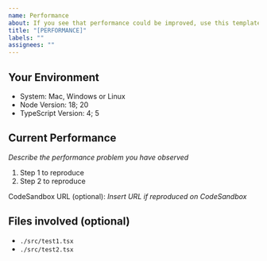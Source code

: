 ```yaml
---
name: Performance
about: If you see that performance could be improved, use this template
title: "[PERFORMANCE]"
labels: ""
assignees: ""
---
```


## Your Environment

- System: Mac, Windows or Linux
- Node Version: 18; 20
- TypeScript Version: 4; 5

## Current Performance

_Describe the performance problem you have observed_

1. Step 1 to reproduce
1. Step 2 to reproduce

CodeSandbox URL (optional): _Insert URL if reproduced on CodeSandbox_

## Files involved (optional)

- `./src/test1.tsx`
- `./src/test2.tsx`
